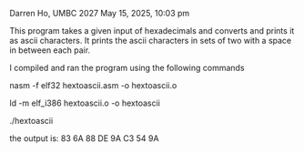 Darren Ho, UMBC 2027
May 15, 2025, 10:03 pm

This program takes a given input of hexadecimals and converts and prints it as ascii characters. 
It prints the ascii characters in sets of two with a space in between each pair. 

I compiled and ran the program using the following commands

nasm -f elf32 hextoascii.asm -o hextoascii.o

ld -m elf_i386 hextoascii.o -o hextoascii

./hextoascii

the output is:
83 6A 88 DE 9A C3 54 9A
